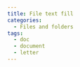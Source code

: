 ```yaml
---
title: File text fill
categories:
  - Files and folders
tags:
  - doc
  - document
  - letter
---
```

